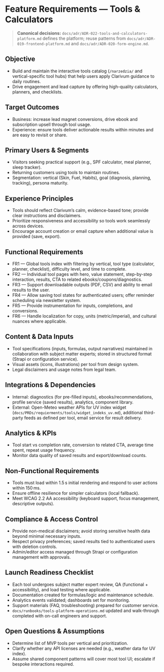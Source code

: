 # Feature Requirements — Tools & Calculators

> **Canonical decisions:** `docs/adr/ADR-022-tools-and-calculators-platform.md` defines the platform; reuse patterns from `docs/adr/ADR-019-frontend-platform.md` and `docs/adr/ADR-020-form-engine.md`.

## Objective
- Build and maintain the interactive tools catalog (`/narzedzia/` and vertical-specific tool hubs) that help users apply Clarivum guidance to daily routines.
- Drive engagement and lead capture by offering high-quality calculators, planners, and checklists.

## Target Outcomes
- Business: increase lead magnet conversions, drive ebook and subscription upsell through tool usage.
- Experience: ensure tools deliver actionable results within minutes and are easy to revisit or share.

## Primary Users & Segments
- Visitors seeking practical support (e.g., SPF calculator, meal planner, sleep tracker).
- Returning customers using tools to maintain routines.
- Segmentation: vertical (Skin, Fuel, Habits), goal (diagnosis, planning, tracking), persona maturity.

## Experience Principles
- Tools should reflect Clarivum’s calm, evidence-based tone; provide clear instructions and disclaimers.
- Prioritize responsiveness and accessibility so tools work seamlessly across devices.
- Encourage account creation or email capture when additional value is provided (save, export).

## Functional Requirements
- FR1 — Global tools index with filtering by vertical, tool type (calculator, planner, checklist), difficulty level, and time to complete.
- FR2 — Individual tool pages with hero, value statement, step-by-step interaction, results, CTA to related ebooks/coupons/diagnostics.
- FR3 — Support downloadable outputs (PDF, CSV) and ability to email results to the user.
- FR4 — Allow saving tool states for authenticated users; offer reminder scheduling via newsletter system.
- FR5 — Provide instrumentation for inputs, completions, and conversions.
- FR6 — Handle localization for copy, units (metric/imperial), and cultural nuances where applicable.

## Content & Data Inputs
- Tool specifications (inputs, formulas, output narratives) maintained in collaboration with subject matter experts; stored in structured format (Strapi or configuration service).
- Visual assets (icons, illustrations) per tool from design system.
- Legal disclaimers and usage notes from legal team.

## Integrations & Dependencies
- Internal: diagnostics (for pre-filled inputs), ebooks/recommendations, profile service (saved results), analytics, component library.
- External: Open-Meteo weather APIs for UV index widget (`docs/PRDs/requierments/tools/widget_indeks_uv.md`), additional third-party feeds as defined per tool, email service for result delivery.

## Analytics & KPIs
- Tool start vs completion rate, conversion to related CTA, average time spent, repeat usage frequency.
- Monitor data quality of saved results and export/download counts.

## Non-Functional Requirements
- Tools must load within 1.5 s initial rendering and respond to user actions within 150 ms.
- Ensure offline resilience for simpler calculators (local fallback).
- Meet WCAG 2.2 AA accessibility (keyboard support, focus management, descriptive outputs).

## Compliance & Access Control
- Provide non-medical disclaimers; avoid storing sensitive health data beyond minimal necessary inputs.
- Respect privacy preferences; saved results tied to authenticated users with deletion controls.
- Admin/editor access managed through Strapi or configuration management with approvals.

## Launch Readiness Checklist
- Each tool undergoes subject matter expert review, QA (functional + accessibility), and load testing where applicable.
- Documentation created for formulas/logic and maintenance schedule.
- Analytics events validated; dashboards set for monitoring.
- Support materials (FAQ, troubleshooting) prepared for customer service.
- `docs/runbooks/tools-platform-operations.md` updated and walk-through completed with on-call engineers and support.

## Open Questions & Assumptions
- Determine list of MVP tools per vertical and prioritization.
- Clarify whether any API licenses are needed (e.g., weather data for UV index).
- Assume shared component patterns will cover most tool UI; escalate if bespoke interactions required.
